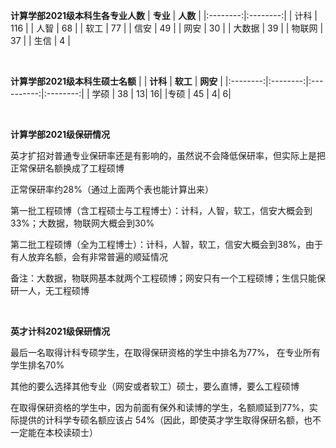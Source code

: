 **计算学部2021级本科生各专业人数**
| **专业** | **人数** | 
|:--------:|:--------:|
| 计科 | 116 | 
| 人智 | 68 |
| 软工 | 77 |
| 信安 | 49 |
| 网安 | 30 | 
| 大数据 | 39 | 
| 物联网 | 37 | 
| 生信 | 4  | 

<br>

**计算学部2021级本科生硕士名额**
| | **计科** | **软工** | **网安** |
|:--------:|:--------:|:----------:|:--------:|
| 学硕 | 38 | 13| 16|
|专硕 | 45 | 4| 6|

<br>


**计算学部2021级保研情况**

英才扩招对普通专业保研率还是有影响的，虽然说不会降低保研率，但实际上是把正常保研名额换成了工程硕博

正常保研率约28%（通过上面两个表也能计算出来）

第一批工程硕博（含工程硕士与工程博士）：计科，人智，软工，信安大概会到33%；大数据，物联网大概会到30%

第二批工程硕博（全为工程博士）：计科，人智，软工，信安大概会到38%，由于有人放弃名额，会有非常普遍的顺延情况

备注：大数据，物联网基本就两个工程硕博；网安只有一个工程硕博；生信只能保研一人，无工程硕博

<br>


**英才计科2021级保研情况**

最后一名取得计科专硕学生，在取得保研资格的学生中排名为77%， 在专业所有学生排名70%

其他的要么选择其他专业（网安或者软工）硕士，要么直博，要么工程硕博

在取得保研资格的学生中，因为前面有保外和读博的学生，名额顺延到77%，实际提供的计科学专硕名额应该占 54%（因此，即使英才学生取得保研名额，也不一定能在本校读硕士）
